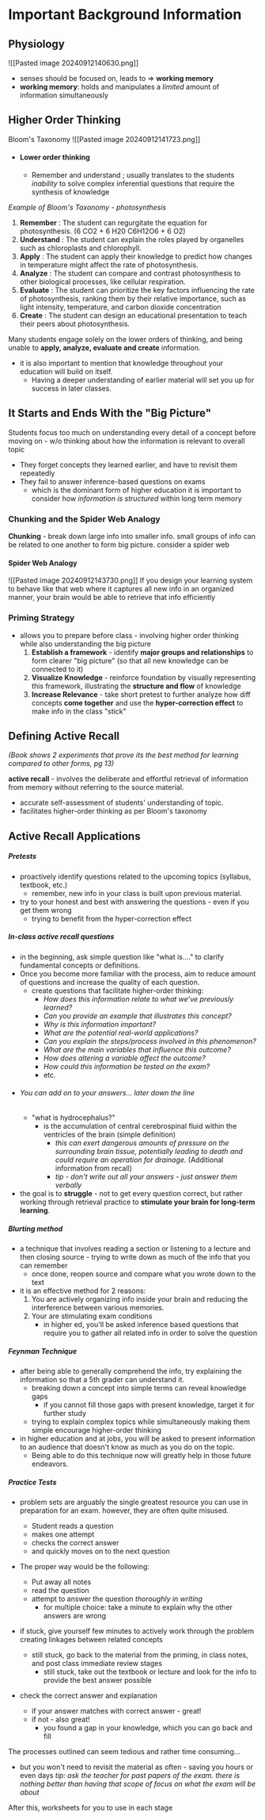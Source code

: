 # Important Background Information 
## Physiology

![[Pasted image 20240912140630.png]]

- senses should be focused on, leads to => **working memory**
- **working memory**: holds and manipulates a *limited* amount of information simultaneously

## Higher Order Thinking
 
 Bloom's Taxonomy
![[Pasted image 20240912141723.png]]

- #### Lower order thinking 
	- Remember and understand  ; usually translates to the students *inability* to solve complex inferential questions that require the synthesis of knowledge

*Example of Bloom's Taxonomy - photosynthesis*
1. **Remember** 	:  The student can regurgitate the equation for photosynthesis.                                                                  (6 CO2 + 6 H20 C6H12O6 + 6 O2)
2. **Understand** 	: The student can explain the roles played by organelles such as chloroplasts and chlorophyll.
3. **Apply**		: The student can apply their knowledge to predict how changes in temperature might affect the rate of photosynthesis.
4. **Analyze**		: The student can compare and contrast photosynthesis to other biological processes, like cellular respiration.
5. **Evaluate**		: The student can prioritize the key factors influencing the rate of photosynthesis, ranking them by their relative importance, such as light intensity, temperature, and carbon dioxide concentration
6. **Create**		: The student can design an educational presentation to teach their peers about photosynthesis.	

Many students engage solely on the lower orders of thinking, and being unable to **apply, analyze, evaluate and create** information. 
- it is also important to mention that knowledge throughout your education will build on itself. 
	- Having a deeper understanding of earlier material will set you up for success in later classes.

## It Starts and Ends With the "Big Picture"

Students focus too much on understanding every detail of a concept before moving on - w/o thinking about how the information is relevant to overall topic 
- They forget concepts they learned earlier, and have to revisit them repeatedly 
- They fail to answer inference-based questions on exams 
	- which is the dominant form of higher education
it is important to consider how *information is structured* within long term memory
### Chunking and the Spider Web Analogy 

**Chunking** - break down large info into smaller info. small groups of info can be related to one another to form big picture. consider a spider web

#### Spider Web Analogy
![[Pasted image 20240912143730.png]]
If you design your learning system to behave like that web where it captures all new info in an organized manner, your brain would be able to retrieve that info efficiently


### Priming Strategy
- allows you to prepare before class - involving higher order thinking while also understanding the big picture
	1. **Establish a framework** - identify **major groups and relationships** to form clearer "big picture" (so that all new knowledge can be connected to it) 
	2. **Visualize Knowledge** - reinforce foundation by visually representing this framework, illustrating the **structure and flow** of knowledge
	3. **Increase Relevance** - take short pretest to further analyze how diff concepts **come together** and use the **hyper-correction effect** to make info in the class "stick"

## Defining Active Recall
*(Book shows 2 experiments that prove its the best method for learning compared to other forms, pg 13)*

**active recall** -  involves the deliberate and effortful retrieval of information from memory without referring to the source material.
- accurate self-assessment of students' understanding of topic.
- facilitates higher-order thinking as per Bloom's taxonomy

## Active Recall Applications
##### Pretests
- proactively identify questions related to the upcoming topics (syllabus, textbook, etc.)
	 - remember, new info in your class is built upon previous material. 
- try to your honest and best with answering the questions - even if you get them wrong
	 - trying to benefit from the hyper-correction effect

##### In-class active recall questions
- in the beginning, ask simple question like "what is...." to clarify fundamental concepts or definitions.
- Once you become more familiar with the process, aim to reduce amount of questions and increase the quality of each question.
	- create questions that facilitate higher-order thinking: 
		- *How does this information relate to what we’ve previously learned?* 
		- *Can you provide an example that illustrates this concept?*
		- *Why is this information important?* 
		- *What are the potential real-world applications?*
		- *Can you explain the steps/process involved in this phenomenon?*
		- *What are the main variables that influence this outcome?* 
		- *How does altering a variable affect the outcome?* 
		- *How could this information be tested on the exam?*
		- etc. 
- ###### You can add on to your answers... later down the line
	- "what is hydrocephalus?"
		- is the accumulation of central cerebrospinal fluid within the ventricles of the brain (simple definition)
			- *this can exert dangerous amounts of pressure on the surrounding brain tissue, potentially leading to death and could require an operation for drainage.* (Additional information from recall)
			- *tip - don't write out all your answers - just answer them verbally*
- the goal is to **struggle** - not to get every question correct, but rather working through retrieval practice to **stimulate your brain for long-term learning**.

##### Blurting method
- a technique that involves reading a section or listening to a lecture and then closing source - trying to write down as much of the info that you can remember 
	- once done, reopen source and compare what you wrote down to the text
- it is an effective method for 2 reasons:
	1. You are actively organizing info inside your brain and reducing the interference between various memories.
	2. Your are stimulating exam conditions
		- in higher ed, you'll be asked inference based questions that require you to gather all related info in order to solve the question


##### Feynman Technique 
- after being able to generally comprehend the info, try explaining the information so that a 5th grader can understand it.
	- breaking down a concept into simple terms can reveal knowledge gaps 
		- if you cannot fill those gaps with present knowledge, target it for further study
	- trying to explain complex topics while simultaneously making them simple encourage higher-order thinking
- in higher education and at jobs, you will be asked to present information to an audience that doesn't know as much as you do on the topic. 
	- Being able to do this technique now will greatly help in those future endeavors. 

##### Practice Tests
- problem sets are arguably the single greatest resource you can use in preparation for an exam. however, they are often quite misused.
	- Student reads a question
	- makes one attempt
	- checks the correct answer 
	- and quickly moves on to the next question 

- The proper way would be the following:
	- Put away all notes
	- read the question 
	- attempt to answer the question *thoroughly in writing* 
		- for multiple choice: take a minute to explain why the other answers are wrong
- if stuck, give yourself few minutes to actively work through the problem creating linkages between related concepts 
	- still stuck, go back to the material from the priming, in class notes, and post class immediate review stages
		- still stuck, take out the textbook or lecture and look for the info to provide the best answer possible
- check the correct answer and explanation 
	- if your answer matches with correct answer - great!
	- if not - also great!
		- you found a gap in your knowledge, which you can go back and fill 

The processes outlined can seem tedious and rather time consuming...
- but you won't need to revisit the material as often  - saving you hours or even days 
*tip: ask the teacher for past papers of the exam. there is nothing better than having that scope of focus on what the exam will be about*

After this, worksheets for you to use in each stage 


